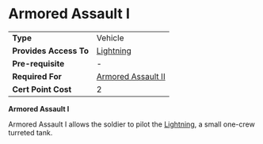 # Armored Assault I

|                        |                                             |
| ---------------------- | ------------------------------------------- |
| **Type**               | Vehicle                                     |
| **Provides Access To** | [Lightning](../vehicles/Lightning.md)       |
| **Pre-requisite**      | \-                                          |
| **Required For**       | [Armored Assault II](Armored_Assault_II.md) |
| **Cert Point Cost**    | 2                                           |

**Armored Assault I**

Armored Assault I allows the soldier to pilot the
[Lightning](../vehicles/Lightning.md), a small one-crew turreted tank.
